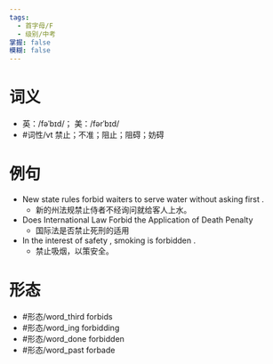 ```yaml
---
tags:
  - 首字母/F
  - 级别/中考
掌握: false
模糊: false
---
```

# 词义
- 英：/fəˈbɪd/； 美：/fərˈbɪd/
- #词性/vt  禁止；不准；阻止；阻碍；妨碍
# 例句
- New state rules forbid waiters to serve water without asking first .
	- 新的州法规禁止侍者不经询问就给客人上水。
- Does International Law Forbid the Application of Death Penalty
	- 国际法是否禁止死刑的适用
- In the interest of safety , smoking is forbidden .
	- 禁止吸烟，以策安全。
# 形态
- #形态/word_third forbids
- #形态/word_ing forbidding
- #形态/word_done forbidden
- #形态/word_past forbade
